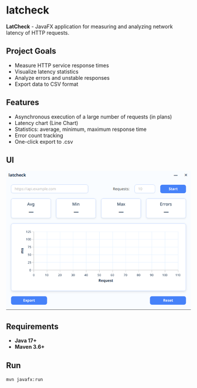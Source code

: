 # latcheck

**LatCheck** - JavaFX application for measuring and analyzing network latency of HTTP requests.

## Project Goals

- Measure HTTP service response times
- Visualize latency statistics
- Analyze errors and unstable responses
- Export data to CSV format

## Features

- Asynchronous execution of a large number of requests (in plans)
- Latency chart (Line Chart)
- Statistics: average, minimum, maximum response time
- Error count tracking
- One-click export to .csv

## UI

![img_1.png](img_1.png)

## Requirements

- **Java 17+**
- **Maven 3.6+**

## Run

```bash
mvn javafx:run
